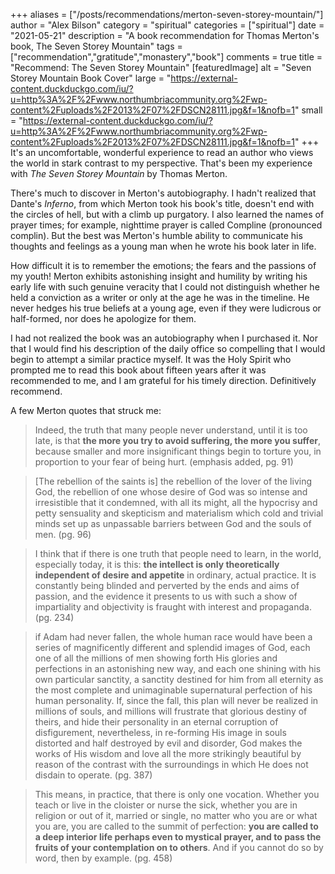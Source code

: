 +++
aliases = ["/posts/recommendations/merton-seven-storey-mountain/"]
author = "Alex Bilson"
category = "spiritual"
categories = ["spiritual"]
date = "2021-05-21"
description = "A book recommendation for Thomas Merton's book, The Seven Storey Mountain"
tags = ["recommendation","gratitude","monastery","book"]
comments = true
title = "Recommend: The Seven Storey Mountain"
[featuredImage]
  alt = "Seven Storey Mountain Book Cover"
  large = "https://external-content.duckduckgo.com/iu/?u=http%3A%2F%2Fwww.northumbriacommunity.org%2Fwp-content%2Fuploads%2F2013%2F07%2FDSCN28111.jpg&f=1&nofb=1"
  small = "https://external-content.duckduckgo.com/iu/?u=http%3A%2F%2Fwww.northumbriacommunity.org%2Fwp-content%2Fuploads%2F2013%2F07%2FDSCN28111.jpg&f=1&nofb=1"
+++
It's an uncomfortable, wonderful experience to read an author who views the world in stark contrast to my perspective. That's been my experience with _The Seven Storey Mountain_ by Thomas Merton.

There's much to discover in Merton's autobiography. I hadn't realized that Dante's _Inferno_, from which Merton took his book's title, doesn't end with the circles of hell, but with a climb up purgatory. I also learned the names of prayer times; for example, nighttime prayer is called Compline (pronounced complin). But the best was Merton's humble ability to communicate his thoughts and feelings as a young man when he wrote his book later in life.

How difficult it is to remember the emotions; the fears and the passions of my youth! Merton exhibits astonishing insight and humility by writing his early life with such genuine veracity that I could not distinguish whether he held a conviction as a writer or only at the age he was in the timeline. He never hedges his true beliefs at a young age, even if they were ludicrous or half-formed, nor does he apologize for them.

I had not realized the book was an autobiography when I purchased it. Nor that I would find his description of the daily office so compelling that I would begin to attempt a similar practice myself. It was the Holy Spirit who prompted me to read this book about fifteen years after it was recommended to me, and I am grateful for his timely direction. Definitively recommend.

A few Merton quotes that struck me:

> Indeed, the truth that many people never understand, until it is too late, is that **the more you try to avoid suffering, the more you suffer**, because smaller and more insignificant things begin to torture you, in proportion to your fear of being hurt. (emphasis added, pg. 91)

> [The rebellion of the saints is] the rebellion of the lover of the living God, the rebellion of one whose desire of God was so intense and irresistible that it condemned, with all its might, all the hypocrisy and petty sensuality and skepticism and materialism which cold and trivial minds set up as unpassable barriers between God and the souls of men. (pg. 96)

> I think that if there is one truth that people need to learn, in the world, especially today, it is this: **the intellect is only theoretically independent of desire and appetite** in ordinary, actual practice. It is constantly being blinded and perverted by the ends and aims of passion, and the evidence it presents to us with such a show of impartiality and objectivity is fraught with interest and propaganda. (pg. 234)

> if Adam had never fallen, the whole human race would have been a series of magnificently different and splendid images of God, each one of all the millions of men showing forth His glories and perfections in an astonishing new way, and each one shining with his own particular sanctity, a sanctity destined for him from all eternity as the most complete and unimaginable supernatural perfection of his human personality. If, since the fall, this plan will never be realized in millions of souls, and millions will frustrate that glorious destiny of theirs, and hide their personality in an eternal corruption of disfigurement, nevertheless, in re-forming His image in souls distorted and half destroyed by evil and disorder, God makes the works of His wisdom and love all the more strikingly beautiful by reason of the contrast with the surroundings in which He does not disdain to operate. (pg. 387)

> This means, in practice, that there is only one vocation. Whether you teach or live in the cloister or nurse the sick, whether you are in religion or out of it, married or single, no matter who you are or what you are, you are called to the summit of perfection: **you are called to a deep interior life perhaps even to mystical prayer, and to pass the fruits of your contemplation on to others**. And if you cannot do so by word, then by example. (pg. 458)

